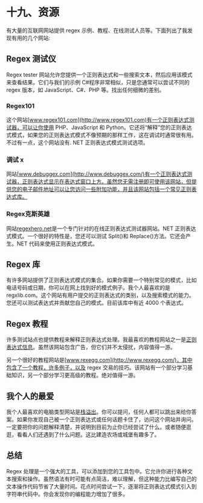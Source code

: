 # 十九、资源

有大量的互联网网站提供 regex 示例、教程、在线测试人员等。下面列出了我发现有用的几个网站:

## Regex 测试仪

Regex tester 网站允许您提供一个正则表达式和一些搜索文本，然后应用该模式来查看结果。它们与我们的示例 C#程序非常相似，只是您通常可以尝试不同的 regex 版本，如 JavaScript、C#、PHP 等。找出任何细微的差别。

### Regex101

这个网站[www.regex101.com](http://www.regex101.com)有一个正则表达式测试器，可以让你使用 PHP、JavaScript 和 Python。它还将“解释”您的正则表达式模式，如果您的正则表达式模式不像预期的那样工作，这在调试时通常很有用。不过有一点，这个网站没有. NET 正则表达式模式测试选项。

### 调试 x

网站[www.debuggex.com](http://www.debuggex.com/)有一个正则表达式测试器，正则表达式显示在表达式窗口上方。虽然您无需注册即可使用该网站，但提供您的电子邮件地址可以让您访问一些附加功能，并且该网站包括一个常见正则表达式库。

### Regex克斯英雄

网站[regexhero.net](http://regexhero.net/tester/)是一个专门针对的在线正则表达式测试器网站。NET 正则表达式模式。一个很好的特性是，您还可以测试 Split()和 Replace()方法。它还会产生。NET 代码来使用正则表达式模式。

## Regex 库

有许多网站提供了正则表达式模式的集合。如果你需要一个特别常见的模式，比如电话号码或日期，你可以在网上找到好的模式例子。我个人最喜欢的是 regxlib.com。这个网站有用户提交的正则表达式的类别，以及搜索模式的能力。您还可以测试表达式并贡献您自己的模式。目前该库中有近 4000 个表达式。

## Regex 教程

许多测试站点也提供教程来解释正则表达式处理。我最喜欢的教程网站之一是[正则表达式信息](http://www.regular-expressions.info/tutorial.html)。虽然该网站包含广告，但它们并不太侵扰，内容值得一游。

另一个很好的教程网站是[www.rexegg.com](http://www.rexegg.com/)，其中包含了一个教程，许多例子，以及 regex 交易的技巧。该网站有一个部分学习基础知识，另一个部分学习更高级的教程。绝对值得一游。

## 我个人的最爱

我个人最喜欢的电脑类型网站是[栈溢出](http://www.stackoverflow.com)。你可以提问，任何人都可以跳出来给你答案。如果你发现自己被一个正则表达式或任何话题卡住了，访问这个网站并询问。一定要把你的问题解释清楚，并说明到目前为止你已经尝试了什么。或者随便逛逛，看看人们还遇到了什么问题。这比建造农场或城堡有趣多了。

## 总结

Regex 处理是一个强大的工具，可以添加到您的工具包中。它允许你进行各种文本搜索和操作。虽然语法有时可能有点简洁，难以理解，但这种能力比编写自己的文本操作代码节省了大量时间。花点时间尝试一下，逐渐将正则表达式模式引入到字符串代码中。你会发现你的编程能力增加了很多。